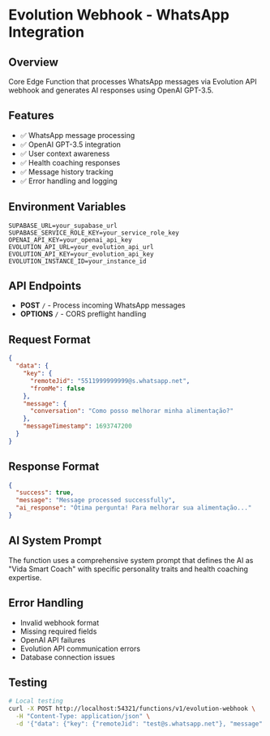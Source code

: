 # Evolution Webhook - WhatsApp Integration

## Overview
Core Edge Function that processes WhatsApp messages via Evolution API webhook and generates AI responses using OpenAI GPT-3.5.

## Features
- ✅ WhatsApp message processing
- ✅ OpenAI GPT-3.5 integration
- ✅ User context awareness
- ✅ Health coaching responses
- ✅ Message history tracking
- ✅ Error handling and logging

## Environment Variables
```env
SUPABASE_URL=your_supabase_url
SUPABASE_SERVICE_ROLE_KEY=your_service_role_key
OPENAI_API_KEY=your_openai_api_key
EVOLUTION_API_URL=your_evolution_api_url
EVOLUTION_API_KEY=your_evolution_api_key
EVOLUTION_INSTANCE_ID=your_instance_id
```

## API Endpoints
- **POST** `/` - Process incoming WhatsApp messages
- **OPTIONS** `/` - CORS preflight handling

## Request Format
```json
{
  "data": {
    "key": {
      "remoteJid": "5511999999999@s.whatsapp.net",
      "fromMe": false
    },
    "message": {
      "conversation": "Como posso melhorar minha alimentação?"
    },
    "messageTimestamp": 1693747200
  }
}
```

## Response Format
```json
{
  "success": true,
  "message": "Message processed successfully",
  "ai_response": "Ótima pergunta! Para melhorar sua alimentação..."
}
```

## AI System Prompt
The function uses a comprehensive system prompt that defines the AI as "Vida Smart Coach" with specific personality traits and health coaching expertise.

## Error Handling
- Invalid webhook format
- Missing required fields
- OpenAI API failures
- Evolution API communication errors
- Database connection issues

## Testing
```bash
# Local testing
curl -X POST http://localhost:54321/functions/v1/evolution-webhook \
  -H "Content-Type: application/json" \
  -d '{"data": {"key": {"remoteJid": "test@s.whatsapp.net"}, "message": {"conversation": "Hello"}}}'
```
